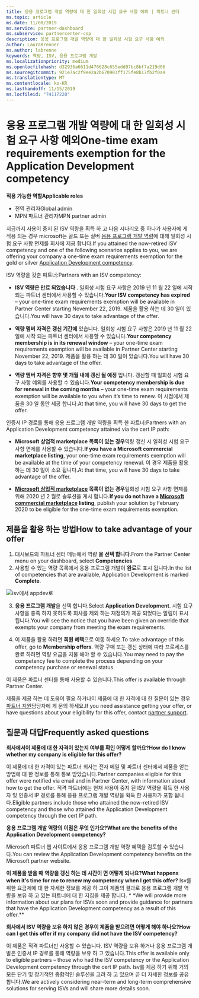 ```yaml
---
title: 응용 프로그램 개발 역량에 대 한 일회성 시험 요구 사항 예외 | 파트너 센터
ms.topic: article
ms.date: 11/08/2019
ms.service: partner-dashboard
ms.subservice: partnercenter-csp
description: 응용 프로그램 개발 역량에 대 한 일회성 시험 요구 사항 예외
author: LauraBrenner
ms.author: labrenne
keywords: 역량, ISV, 응용 프로그램 개발
ms.localizationpriority: medium
ms.openlocfilehash: d32936a6611d476628c655edd97bc8bf7a219d06
ms.sourcegitcommit: 921e7ac2f9ee2a2b670903ff175fe8b17fb2f0a9
ms.translationtype: MT
ms.contentlocale: ko-KR
ms.lasthandoff: 11/15/2019
ms.locfileid: "74117228"
---
```

# <a name="one-time-exam-requirements-exemption-for-the-application-development-competency"></a><span data-ttu-id="2501a-104">응용 프로그램 개발 역량에 대 한 일회성 시험 요구 사항 예외</span><span class="sxs-lookup"><span data-stu-id="2501a-104">One-time exam requirements exemption for the Application Development competency</span></span>

<span data-ttu-id="2501a-105">**적용 가능한 역할**</span><span class="sxs-lookup"><span data-stu-id="2501a-105">**Applicable roles**</span></span>

- <span data-ttu-id="2501a-106">전역 관리자</span><span class="sxs-lookup"><span data-stu-id="2501a-106">Global admin</span></span>
- <span data-ttu-id="2501a-107">MPN 파트너 관리자</span><span class="sxs-lookup"><span data-stu-id="2501a-107">MPN partner admin</span></span>

<span data-ttu-id="2501a-108">지금까지 사용이 중지 된 ISV 역량을 획득 하 고 다음 시나리오 중 하나가 사용자에 게 적용 되는 경우 microsoft는 골드 또는 실버 [응용 프로그램 개발 역량](https://partner.microsoft.com/membership/application-development-competency)에 대해 일회성 시험 요구 사항 면제를 회사에 제공 합니다.</span><span class="sxs-lookup"><span data-stu-id="2501a-108">If you attained the now-retired ISV competency and one of the following scenarios applies to you, we are offering your company a one-time exam requirements exemption for the gold or silver [Application Development competency](https://partner.microsoft.com/membership/application-development-competency).</span></span> 

<span data-ttu-id="2501a-109">ISV 역량을 갖춘 파트너:</span><span class="sxs-lookup"><span data-stu-id="2501a-109">Partners with an ISV competency:</span></span>

- <span data-ttu-id="2501a-110">**ISV 역량은 만료 되었습니다** . 일회성 시험 요구 사항은 2019 년 11 월 22 일에 시작 되는 파트너 센터에서 사용할 수 있습니다.</span><span class="sxs-lookup"><span data-stu-id="2501a-110">**Your ISV competency has expired** – your one-time exam requirements exemption will be available in Partner Center starting November 22, 2019.</span></span> <span data-ttu-id="2501a-111">제품을 활용 하는 데 30 일이 있습니다.</span><span class="sxs-lookup"><span data-stu-id="2501a-111">You will have 30 days to take advantage of the offer.</span></span> 

- <span data-ttu-id="2501a-112">**역량 멤버 자격은 갱신 기간에** 있습니다. 일회성 시험 요구 사항은 2019 년 11 월 22 일에 시작 되는 파트너 센터에서 사용할 수 있습니다.</span><span class="sxs-lookup"><span data-stu-id="2501a-112">**Your competency membership is in its renewal window** – your one-time exam requirements exemption will be available in Partner Center starting November 22, 2019.</span></span> <span data-ttu-id="2501a-113">제품을 활용 하는 데 30 일이 있습니다.</span><span class="sxs-lookup"><span data-stu-id="2501a-113">You will have 30 days to take advantage of the offer.</span></span> 

- <span data-ttu-id="2501a-114">**역량 멤버 자격은 향후 몇 개월 내에 갱신 될 예정** 입니다. 갱신할 때 일회성 시험 요구 사항 예외를 사용할 수 있습니다.</span><span class="sxs-lookup"><span data-stu-id="2501a-114">**Your competency membership is due for renewal in the coming months** – your one-time exam requirements exemption will be available to you when it’s time to renew.</span></span> <span data-ttu-id="2501a-115">이 시점에서 제품을 30 일 동안 제공 합니다.</span><span class="sxs-lookup"><span data-stu-id="2501a-115">At that time, you will have 30 days to get the offer.</span></span>

<span data-ttu-id="2501a-116">인증서 IP 경로를 통해 응용 프로그램 개발 역량을 획득 한 파트너:</span><span class="sxs-lookup"><span data-stu-id="2501a-116">Partners with an Application Development competency attained via the cert IP path:</span></span>

- <span data-ttu-id="2501a-117">**Microsoft 상업적 marketplace 목록이 있는 경우**역량 갱신 시 일회성 시험 요구 사항 면제를 사용할 수 있습니다.</span><span class="sxs-lookup"><span data-stu-id="2501a-117">**If you have a Microsoft commercial marketplace listing**, your one-time exam requirements exemption will be available at the time of your competency renewal.</span></span> <span data-ttu-id="2501a-118">이 경우 제품을 활용 하는 데 30 일이 소요 됩니다.</span><span class="sxs-lookup"><span data-stu-id="2501a-118">At that time, you will have 30 days to take advantage of the offer.</span></span>

- <span data-ttu-id="2501a-119">**[Microsoft 상업적 marketplace](https://azure.microsoft.com/overview/commercial-marketplace/) 목록이 없는 경우**일회성 시험 요구 사항 면제를 위해 2020 년 2 월로 솔루션을 게시 합니다.</span><span class="sxs-lookup"><span data-stu-id="2501a-119">**If you do not have a [Microsoft commercial marketplace](https://azure.microsoft.com/overview/commercial-marketplace/) listing**, publish your solution by February 2020 to be eligible for the one-time exam requirements exemption.</span></span>

## <a name="how-to-take-advantage-of-your-offer"></a><span data-ttu-id="2501a-120">제품을 활용 하는 방법</span><span class="sxs-lookup"><span data-stu-id="2501a-120">How to take advantage of your offer</span></span>

1. <span data-ttu-id="2501a-121">대시보드의 파트너 센터 메뉴에서 역량 **을 선택 합니다**.</span><span class="sxs-lookup"><span data-stu-id="2501a-121">From the Partner Center menu on your dashboard, select **Competencies**.</span></span>
2. <span data-ttu-id="2501a-122">사용할 수 있는 역량 목록에서 응용 프로그램 개발이 **완료**로 표시 됩니다.</span><span class="sxs-lookup"><span data-stu-id="2501a-122">In the list of competencies that are available, Application Development is marked **Complete**.</span></span>

![isv에서 appdev로](images/appdev.png)

3. <span data-ttu-id="2501a-124">**응용 프로그램 개발**을 선택 합니다.</span><span class="sxs-lookup"><span data-stu-id="2501a-124">Select **Application Development**.</span></span> <span data-ttu-id="2501a-125">시험 요구 사항을 충족 하지 못하도록 회사를 제외 하는 재정의가 제공 되었다는 알림이 표시 됩니다.</span><span class="sxs-lookup"><span data-stu-id="2501a-125">You will see the notice that you have been given an override that exempts your company from meeting the exam requirements.</span></span> 

4. <span data-ttu-id="2501a-126">이 제품을 활용 하려면 **회원 혜택**으로 이동 하세요.</span><span class="sxs-lookup"><span data-stu-id="2501a-126">To take advantage of this offer, go to **Membership offers**.</span></span> <span data-ttu-id="2501a-127">역량 구매 또는 갱신 상태에 따라 프로세스를 완료 하려면 역량 요금을 지불 해야 할 수 있습니다.</span><span class="sxs-lookup"><span data-stu-id="2501a-127">You may need to pay the competency fee to complete the process depending on your competency purchase or renewal status.</span></span> 

<span data-ttu-id="2501a-128">이 제품은 파트너 센터를 통해 사용할 수 있습니다.</span><span class="sxs-lookup"><span data-stu-id="2501a-128">This offer is available through Partner Center.</span></span>

<span data-ttu-id="2501a-129">제품을 제공 하는 데 도움이 필요 하거나이 제품에 대 한 자격에 대 한 질문이 있는 경우 [파트너 지원](https://partner.microsoft.com/Support)담당자에 게 문의 하세요.</span><span class="sxs-lookup"><span data-stu-id="2501a-129">If you need assistance getting your offer, or have questions about your eligibility for this offer, contact [partner support](https://partner.microsoft.com/Support).</span></span> 

## <a name="frequently-asked-questions"></a><span data-ttu-id="2501a-130">질문과 대답</span><span class="sxs-lookup"><span data-stu-id="2501a-130">Frequently asked questions</span></span>

<span data-ttu-id="2501a-131">**회사에서이 제품에 대 한 자격이 있는지 여부를 확인 어떻게 할까요?**</span><span class="sxs-lookup"><span data-stu-id="2501a-131">**How do I know whether my company is eligible for this offer?**</span></span>

<span data-ttu-id="2501a-132">이 제품에 대 한 자격이 있는 파트너 회사는 전자 메일 및 파트너 센터에서 제품을 얻는 방법에 대 한 정보를 통해 통보 받았습니다.</span><span class="sxs-lookup"><span data-stu-id="2501a-132">Partner companies eligible for this offer were notified via email and in Partner Center, with information about how to get the offer.</span></span> <span data-ttu-id="2501a-133">적격 파트너에는 현재 사용이 중지 된 ISV 역량을 획득 한 사용자 및 인증서 IP 경로를 통해 응용 프로그램 개발 역량을 획득 한 사용자가 포함 됩니다.</span><span class="sxs-lookup"><span data-stu-id="2501a-133">Eligible partners include those who attained the now-retired ISV competency and those who attained the Application Development competency through the cert IP path.</span></span> 

<span data-ttu-id="2501a-134">**응용 프로그램 개발 역량의 이점은 무엇 인가요?**</span><span class="sxs-lookup"><span data-stu-id="2501a-134">**What are the benefits of the Application Development competency?**</span></span>

<span data-ttu-id="2501a-135">Microsoft 파트너 웹 사이트에서 응용 프로그램 개발 역량 혜택을 검토할 수 있습니다.</span><span class="sxs-lookup"><span data-stu-id="2501a-135">You can review the Application Development competency benefits on the Microsoft partner website.</span></span> 

<span data-ttu-id="2501a-136">**이 제품을 받을 때 역량을 갱신 하는 데 시간이 면 어떻게 되나요?**</span><span class="sxs-lookup"><span data-stu-id="2501a-136">**What happens when it’s time for me to renew my competency when I get this offer?**</span></span> <span data-ttu-id="2501a-137">Isv를 위한 요금제에 대 한 자세한 정보를 제공 하 고이 제품의 결과로 응용 프로그램 개발 역량을 보유 하 고 있는 파트너에 대 한 지침을 제공 합니다. \* \*</span><span class="sxs-lookup"><span data-stu-id="2501a-137">We will provide more information about our plans for ISVs soon and provide guidance for partners that have the Application Development competency as a result of this offer.\*\*</span></span>  

<span data-ttu-id="2501a-138">**회사에서 ISV 역량을 보유 하지 않은 경우이 제품을 받으려면 어떻게 해야 하나요?**</span><span class="sxs-lookup"><span data-stu-id="2501a-138">**How can I get this offer if my company did not have the ISV competency?**</span></span>

<span data-ttu-id="2501a-139">이 제품은 적격 파트너만 사용할 수 있습니다. ISV 역량을 보유 하거나 응용 프로그램 개발은 인증서 IP 경로를 통해 역량을 보유 하 고 있습니다.</span><span class="sxs-lookup"><span data-stu-id="2501a-139">This offer is available only to eligible partners – those who had the ISV competency or the Application Development competency through the cert IP path.</span></span> <span data-ttu-id="2501a-140">Isv를 제공 하기 위해 거의 모든 단기 및 장기적인 종합적인 솔루션을 고려 하 고 있으며 곧 더 자세한 정보를 공유 합니다.</span><span class="sxs-lookup"><span data-stu-id="2501a-140">We are actively considering near-term and long-term comprehensive solutions for serving ISVs and will share more details soon.</span></span> 


